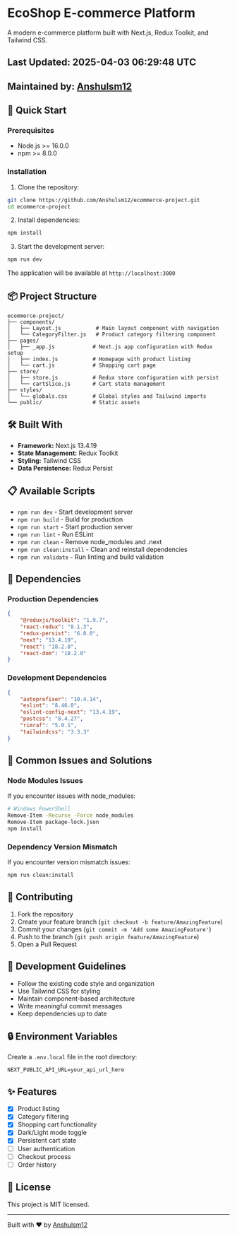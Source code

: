 # EcoShop E-commerce Platform

A modern e-commerce platform built with Next.js, Redux Toolkit, and Tailwind CSS.

## Last Updated: 2025-04-03 06:29:48 UTC
## Maintained by: [Anshulsm12](https://github.com/Anshulsm12)

## 🚀 Quick Start

### Prerequisites
- Node.js >= 16.0.0
- npm >= 8.0.0

### Installation

1. Clone the repository:
```bash
git clone https://github.com/Anshulsm12/ecommerce-project.git
cd ecommerce-project
```

2. Install dependencies:
```bash
npm install
```

3. Start the development server:
```bash
npm run dev
```

The application will be available at `http://localhost:3000`

## 📦 Project Structure

```
ecommerce-project/
├── components/
│   ├── Layout.js           # Main layout component with navigation
│   └── CategoryFilter.js   # Product category filtering component
├── pages/
│   ├── _app.js            # Next.js app configuration with Redux setup
│   ├── index.js           # Homepage with product listing
│   └── cart.js            # Shopping cart page
├── store/
│   ├── store.js           # Redux store configuration with persist
│   └── cartSlice.js       # Cart state management
├── styles/
│   └── globals.css        # Global styles and Tailwind imports
└── public/                # Static assets
```

## 🛠️ Built With

- **Framework:** Next.js 13.4.19
- **State Management:** Redux Toolkit
- **Styling:** Tailwind CSS
- **Data Persistence:** Redux Persist

## 📋 Available Scripts

- `npm run dev` - Start development server
- `npm run build` - Build for production
- `npm run start` - Start production server
- `npm run lint` - Run ESLint
- `npm run clean` - Remove node_modules and .next
- `npm run clean:install` - Clean and reinstall dependencies
- `npm run validate` - Run linting and build validation

## 🔧 Dependencies

### Production Dependencies
```json
{
    "@reduxjs/toolkit": "1.9.7",
    "react-redux": "8.1.3",
    "redux-persist": "6.0.0",
    "next": "13.4.19",
    "react": "18.2.0",
    "react-dom": "18.2.0"
}
```

### Development Dependencies
```json
{
    "autoprefixer": "10.4.14",
    "eslint": "8.46.0",
    "eslint-config-next": "13.4.19",
    "postcss": "8.4.27",
    "rimraf": "5.0.1",
    "tailwindcss": "3.3.3"
}
```

## 🚨 Common Issues and Solutions

### Node Modules Issues
If you encounter issues with node_modules:
```bash
# Windows PowerShell
Remove-Item -Recurse -Force node_modules
Remove-Item package-lock.json
npm install
```

### Dependency Version Mismatch
If you encounter version mismatch issues:
```bash
npm run clean:install
```

## 🤝 Contributing

1. Fork the repository
2. Create your feature branch (`git checkout -b feature/AmazingFeature`)
3. Commit your changes (`git commit -m 'Add some AmazingFeature'`)
4. Push to the branch (`git push origin feature/AmazingFeature`)
5. Open a Pull Request

## 📝 Development Guidelines

- Follow the existing code style and organization
- Use Tailwind CSS for styling
- Maintain component-based architecture
- Write meaningful commit messages
- Keep dependencies up to date

## 🔒 Environment Variables

Create a `.env.local` file in the root directory:
```env
NEXT_PUBLIC_API_URL=your_api_url_here
```

## ✨ Features

- [x] Product listing
- [x] Category filtering
- [x] Shopping cart functionality
- [x] Dark/Light mode toggle
- [x] Persistent cart state
- [ ] User authentication
- [ ] Checkout process
- [ ] Order history

## 📄 License

This project is MIT licensed.

---
Built with ❤️ by [Anshulsm12](https://github.com/Anshulsm12)
